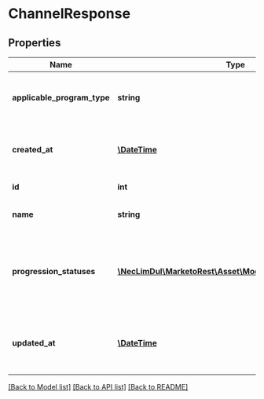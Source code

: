 # ChannelResponse

## Properties

Name | Type | Description | Notes
------------ | ------------- | ------------- | -------------
**applicable_program_type** | **string** | Types of programs to which the channel can apply |
**created_at** | [**\DateTime**](\DateTime.md) | Datetime when the channel was created |
**id** | **int** | Id of the Channel |
**name** | **string** | Name of the Channel |
**progression_statuses** | [**\NecLimDul\MarketoRest\Asset\Model\ChannelProgression[]**](ChannelProgression.md) | List of available statuses for members of programs with the channel | [optional]
**updated_at** | [**\DateTime**](\DateTime.md) | Datetime when the channel was most recently updated |

[[Back to Model list]](../../README.md#models) [[Back to API list]](../../README.md#endpoints) [[Back to README]](../../README.md)

